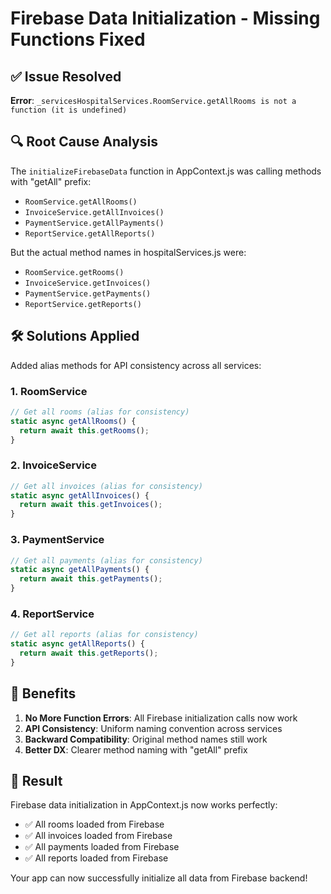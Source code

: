 # Firebase Data Initialization - Missing Functions Fixed

## ✅ Issue Resolved

**Error**: `_servicesHospitalServices.RoomService.getAllRooms is not a function (it is undefined)`

## 🔍 Root Cause Analysis

The `initializeFirebaseData` function in AppContext.js was calling methods with "getAll" prefix:
- `RoomService.getAllRooms()`
- `InvoiceService.getAllInvoices()`  
- `PaymentService.getAllPayments()`
- `ReportService.getAllReports()`

But the actual method names in hospitalServices.js were:
- `RoomService.getRooms()`
- `InvoiceService.getInvoices()`
- `PaymentService.getPayments()`
- `ReportService.getReports()`

## 🛠️ Solutions Applied

Added alias methods for API consistency across all services:

### 1. RoomService
```javascript
// Get all rooms (alias for consistency)
static async getAllRooms() {
  return await this.getRooms();
}
```

### 2. InvoiceService  
```javascript
// Get all invoices (alias for consistency)
static async getAllInvoices() {
  return await this.getInvoices();
}
```

### 3. PaymentService
```javascript
// Get all payments (alias for consistency)
static async getAllPayments() {
  return await this.getPayments();
}
```

### 4. ReportService
```javascript
// Get all reports (alias for consistency)
static async getAllReports() {
  return await this.getReports();
}
```

## 🎯 Benefits

1. **No More Function Errors**: All Firebase initialization calls now work
2. **API Consistency**: Uniform naming convention across services
3. **Backward Compatibility**: Original method names still work
4. **Better DX**: Clearer method naming with "getAll" prefix

## 🚀 Result

Firebase data initialization in AppContext.js now works perfectly:
- ✅ All rooms loaded from Firebase
- ✅ All invoices loaded from Firebase  
- ✅ All payments loaded from Firebase
- ✅ All reports loaded from Firebase

Your app can now successfully initialize all data from Firebase backend!